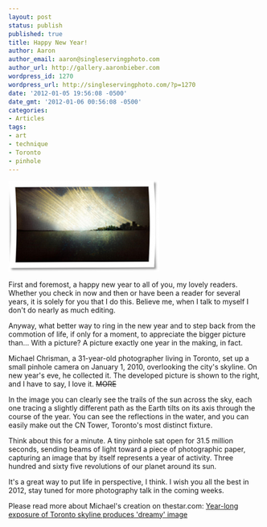 ```yaml
---
layout: post
status: publish
published: true
title: Happy New Year!
author: Aaron
author_email: aaron@singleservingphoto.com
author_url: http://gallery.aaronbieber.com
wordpress_id: 1270
wordpress_url: http://singleservingphoto.com/?p=1270
date: '2012-01-05 19:56:08 -0500'
date_gmt: '2012-01-06 00:56:08 -0500'
categories:
- Articles
tags:
- art
- technique
- Toronto
- pinhole
---
```

[![](/wp-content/uploads/2012/01/705b87dd4321b6babfd4bb4febeb-300x181.png
"Michael Chrisman's year-long photo")](/wp-content/uploads/2012/01/705b87dd4321b6babfd4bb4febeb.jpeg)

First and foremost, a happy new year to all of you, my lovely readers.
Whether you check in now and then or have been a reader for several
years, it is solely for you that I do this. Believe me, when I talk to
myself I don't do nearly as much editing.

Anyway, what better way to ring in the new year and to step back from
the commotion of life, if only for a moment, to appreciate the bigger
picture than... With a picture? A picture exactly one year in the
making, in fact.

Michael Chrisman, a 31-year-old photographer living in Toronto, set up a
small pinhole camera on January 1, 2010, overlooking the city's skyline.
On new year's eve, he collected it. The developed picture is shown to
the right, and I have to say, I love it. ~~MORE~~

In the image you can clearly see the trails of the sun across the sky,
each one tracing a slightly different path as the Earth tilts on its
axis through the course of the year. You can see the reflections in the
water, and you can easily make out the CN Tower, Toronto's most distinct
fixture.

Think about this for a minute. A tiny pinhole sat open for 31.5 million
seconds, sending beams of light toward a piece of photographic paper,
capturing an image that by itself represents a year of activity. Three
hundred and sixty five revolutions of our planet around its sun.

It's a great way to put life in perspective, I think. I wish you all the
best in 2012, stay tuned for more photography talk in the coming weeks.

Please read more about Michael's creation on thestar.com: [Year-long
exposure of Toronto skyline produces 'dreamy'
image](http://www.thestar.com/news/article/1109339--photographer-michael-chrisman-s-year-long-exposure-of-toronto-s-skyline-produces-dreamy-image-of-city)
